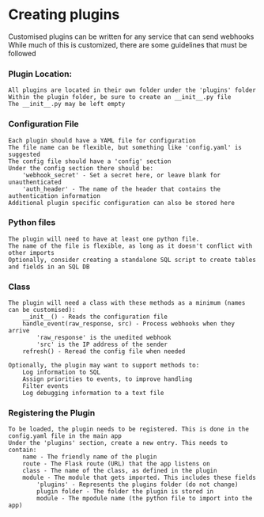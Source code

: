 # Creating plugins
Customised plugins can be written for any service that can send webhooks   
While much of this is customized, there are some guidelines that must be followed


### Plugin Location:
    All plugins are located in their own folder under the 'plugins' folder
    Within the plugin folder, be sure to create an __init__.py file
    The __init__.py may be left empty
    
    
### Configuration File
    Each plugin should have a YAML file for configuration
    The file name can be flexible, but something like 'config.yaml' is suggested
    The config file should have a 'config' section
    Under the config section there should be:
        'webhook_secret' - Set a secret here, or leave blank for unauthenticated
        'auth_header' - The name of the header that contains the authentication information
    Additional plugin specific configuration can also be stored here
    
    
### Python files
    The plugin will need to have at least one python file. 
    The name of the file is flexible, as long as it doesn't conflict with other imports
    Optionally, consider creating a standalone SQL script to create tables and fields in an SQL DB
    
    
### Class
    The plugin will need a class with these methods as a minimum (names can be customised):
        __init__() - Reads the configuration file
        handle_event(raw_response, src) - Process webhooks when they arrive
            'raw_response' is the unedited webhook
            'src' is the IP address of the sender
        refresh() - Reread the config file when needed
        
    Optionally, the plugin may want to support methods to:
        Log information to SQL
        Assign priorities to events, to improve handling
        Filter events
        Log debugging information to a text file
        

### Registering the Plugin
    To be loaded, the plugin needs to be registered. This is done in the config.yaml file in the main app
    Under the 'plugins' section, create a new entry. This needs to contain:
        name - The friendly name of the plugin
        route - The Flask route (URL) that the app listens on 
        class - The name of the class, as defined in the plugin
        module - The module that gets imported. This includes these fields
            'plugins' - Represents the plugins folder (do not change)
            plugin folder - The folder the plugin is stored in
            module - The mpodule name (the python file to import into the app)
